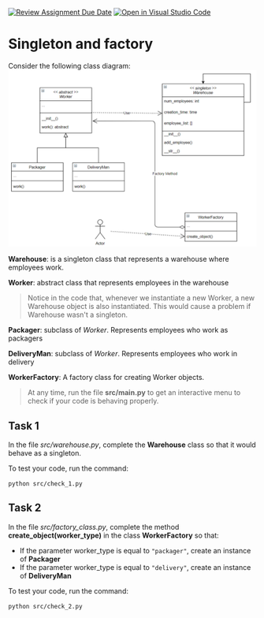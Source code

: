 [![Review Assignment Due Date](https://classroom.github.com/assets/deadline-readme-button-24ddc0f5d75046c5622901739e7c5dd533143b0c8e959d652212380cedb1ea36.svg)](https://classroom.github.com/a/RUO7JG6H)
[![Open in Visual Studio Code](https://classroom.github.com/assets/open-in-vscode-718a45dd9cf7e7f842a935f5ebbe5719a5e09af4491e668f4dbf3b35d5cca122.svg)](https://classroom.github.com/online_ide?assignment_repo_id=12829787&assignment_repo_type=AssignmentRepo)
# Singleton and factory
Consider the following class diagram:
![class diagram](class_diagram.PNG)

**Warehouse**: is a singleton class that represents a warehouse where employees work.

**Worker**: abstract class that represents employees in the warehouse

> Notice in the code that, whenever we instantiate a new Worker, a new Warehouse object is also instantiated. This would cause a problem if Warehouse wasn't a singleton.

**Packager**: subclass of *Worker*. Represents employees who work as packagers

**DeliveryMan**: subclass of *Worker*. Represents employees who work in delivery

**WorkerFactory**: A factory class for creating Worker objects.

> At any time, run the file **src/main.py** to get an interactive menu to check if your code is behaving properly. 

## Task 1
In the file *src/warehouse.py*, complete the **Warehouse** class so that it would behave as a singleton.

To test your code, run the command:
```
python src/check_1.py
```

## Task 2
In the file *src/factory_class.py*, complete the method **create_object(worker_type)** in the class **WorkerFactory** so that:
* If the parameter worker_type is equal to `"packager"`, create an instance of **Packager**
* If the parameter worker_type is equal to `"delivery"`, create an instance of **DeliveryMan**

To test your code, run the command:
```
python src/check_2.py
```
